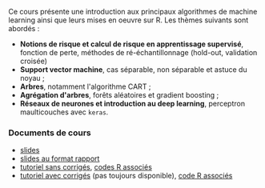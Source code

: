 Ce cours présente une introduction aux principaux algorithmes de machine learning ainsi que leurs mises en oeuvre sur R. Les thèmes suivants sont abordés :

- **Notions de risque et calcul de risque en apprentissage supervisé**, fonction de perte, méthodes de ré-échantillonnage (hold-out, validation croisée)   
- **Support vector machine**, cas séparable, non séparable et astuce du noyau ;
- **Arbres**, notamment l'algorithme CART ;
- **Agrégation d'arbres**, forêts aléatoires et gradient boosting ;
- **Réseaux de neurones et introduction au deep learning**, perceptron maulticouches avec `keras`.



### Documents de cours

- [slides](cours.pdf)
- [slides au format rapport](cours_article.pdf)
- [tutoriel sans corrigés](https://lrouviere.github.io/TUTO_ML/), [codes R associés](codes_sans_cor.R)
- [tutoriel avec corrigés](https://lrouviere.github.io/TUTO_ML/correction/) (pas toujours disponible), [code R associés](codes_avec_cor.R)

